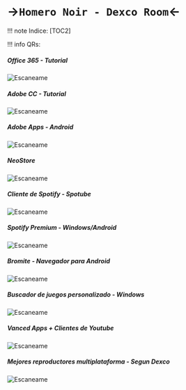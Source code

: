 # ->**`Homero Noir - Dexco Room`**<-

!!! note Indice:
[TOC2]

!!! info QRs:

##### **Office 365 - Tutorial**
![Escaneame](https://imgur.com/VMSXDBV.png)

##### **Adobe CC - Tutorial**
![Escaneame](https://imgur.com/3i2oRww.png)

##### **Adobe Apps - Android**
![Escaneame](https://imgur.com/wmiGN5h.png)

##### **NeoStore**
![Escaneame](https://imgur.com/tJSLTt4.png)

##### **Cliente de Spotify - Spotube**
![Escaneame](https://imgur.com/COto2Wn.png)

##### **Spotify Premium - Windows/Android**
![Escaneame](https://imgur.com/YzjFvUQ.png)

##### **Bromite - Navegador para Android**
![Escaneame](https://imgur.com/2SKTK0S.png)

##### **Buscador de juegos personalizado - Windows**
![Escaneame](https://imgur.com/kQm8bjS.png)

##### **Vanced Apps + Clientes de Youtube**
![Escaneame](https://imgur.com/Ztqvcwo.png)

##### **Mejores reproductores multiplataforma - Segun Dexco**
![Escaneame](https://imgur.com/AvhclRS.png)
